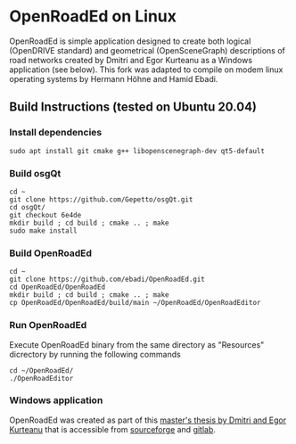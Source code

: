 # OpenRoadEd on Linux

OpenRoadEd is simple application designed to create both logical (OpenDRIVE standard) and geometrical (OpenSceneGraph) descriptions of road networks created by Dmitri and Egor Kurteanu as a Windows application (see below). This fork was adapted to compile on modem linux operating systems by Hermann Höhne and Hamid Ebadi.

## Build Instructions (tested on Ubuntu 20.04)

### Install dependencies

```
sudo apt install git cmake g++ libopenscenegraph-dev qt5-default
```

### Build osgQt

```
cd ~
git clone https://github.com/Gepetto/osgQt.git
cd osgQt/
git checkout 6e4de
mkdir build ; cd build ; cmake .. ; make
sudo make install
```

### Build OpenRoadEd

```
cd ~
git clone https://github.com/ebadi/OpenRoadEd.git
cd OpenRoadEd/OpenRoadEd
mkdir build ; cd build ; cmake .. ; make
cp OpenRoadEd/OpenRoadEd/build/main ~/OpenRoadEd/OpenRoadEditor
```

### Run OpenRoadEd

Execute OpenRoadEd binary from the same directory as "Resources" dicrectory by running the following commands

```
cd ~/OpenRoadEd/
./OpenRoadEditor
```

### Windows application
OpenRoadEd was created as part of this [master's thesis by Dmitri and Egor Kurteanu](http://hdl.handle.net/2077/23047) that is accessible from [sourceforge](https://sourceforge.net/projects/openroaded/) and [gitlab](https://gitlab.com/OpenRoadEd/OpenRoadEd).



